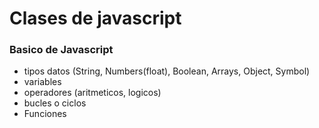 # Clases de javascript
### Basico de Javascript
+ tipos datos (String, Numbers(float), Boolean, Arrays, Object, Symbol)
+ variables
+ operadores (aritmeticos, logicos)
+ bucles o ciclos
+ Funciones